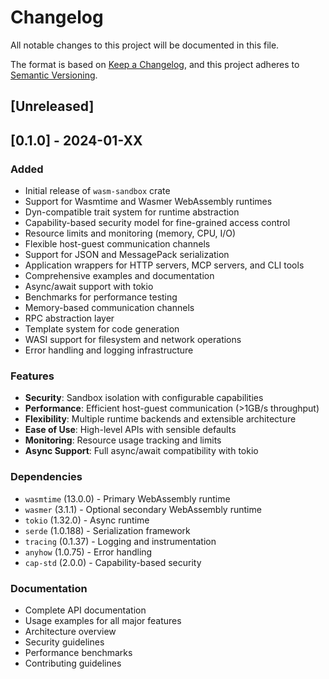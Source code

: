 # Changelog

All notable changes to this project will be documented in this file.

The format is based on [Keep a Changelog](https://keepachangelog.com/en/1.0.0/),
and this project adheres to [Semantic Versioning](https://semver.org/spec/v2.0.0.html).

## [Unreleased]

## [0.1.0] - 2024-01-XX

### Added
- Initial release of `wasm-sandbox` crate
- Support for Wasmtime and Wasmer WebAssembly runtimes
- Dyn-compatible trait system for runtime abstraction
- Capability-based security model for fine-grained access control
- Resource limits and monitoring (memory, CPU, I/O)
- Flexible host-guest communication channels
- Support for JSON and MessagePack serialization
- Application wrappers for HTTP servers, MCP servers, and CLI tools
- Comprehensive examples and documentation
- Async/await support with tokio
- Benchmarks for performance testing
- Memory-based communication channels
- RPC abstraction layer
- Template system for code generation
- WASI support for filesystem and network operations
- Error handling and logging infrastructure

### Features
- **Security**: Sandbox isolation with configurable capabilities
- **Performance**: Efficient host-guest communication (>1GB/s throughput)
- **Flexibility**: Multiple runtime backends and extensible architecture
- **Ease of Use**: High-level APIs with sensible defaults
- **Monitoring**: Resource usage tracking and limits
- **Async Support**: Full async/await compatibility with tokio

### Dependencies
- `wasmtime` (13.0.0) - Primary WebAssembly runtime
- `wasmer` (3.1.1) - Optional secondary WebAssembly runtime
- `tokio` (1.32.0) - Async runtime
- `serde` (1.0.188) - Serialization framework
- `tracing` (0.1.37) - Logging and instrumentation
- `anyhow` (1.0.75) - Error handling
- `cap-std` (2.0.0) - Capability-based security

### Documentation
- Complete API documentation
- Usage examples for all major features
- Architecture overview
- Security guidelines
- Performance benchmarks
- Contributing guidelines
